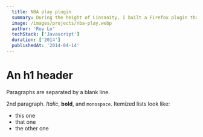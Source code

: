 ```yaml
---
  title: NBA play plugin
  summary: During the height of Linsanity, I built a Firefox plugin that delivered real-time NBA updates. It fetched live game data, pushed play-by-play notifications, displayed box scores, and linked to game highlights—all within the browser.
  image: /images/projects/nba-play.webp
  author: 'Roy Lo'
  techStack: ['Javascript']
  duration: ['2014']
  publishedAt: '2014-04-14'
---
```


An h1 header
============

Paragraphs are separated by a blank line.

2nd paragraph. *Italic*, **bold**, and `monospace`. Itemized lists
look like:

  * this one
  * that one
  * the other one


